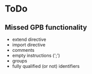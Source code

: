 ToDo
====


Missed GPB functionality
------------------------

 * extend directive
 * import directive
 * comments
 * empty instructions (';')
 * groups
 * fully qualified (or not) identifiers
